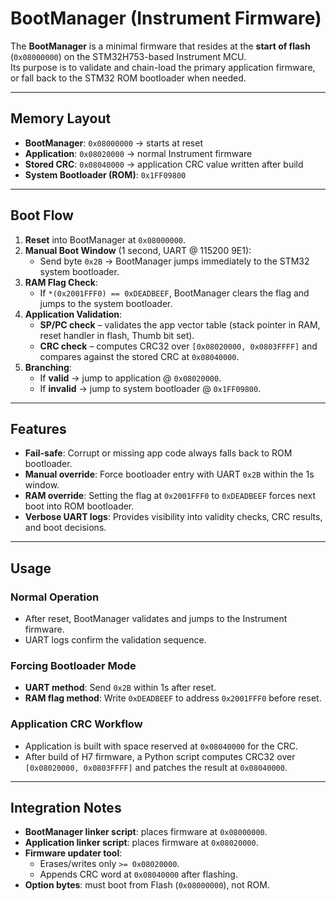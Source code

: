 # BootManager (Instrument Firmware)

The **BootManager** is a minimal firmware that resides at the **start of flash** (`0x08000000`) on the STM32H753-based Instrument MCU.  
Its purpose is to validate and chain-load the primary application firmware, or fall back to the STM32 ROM bootloader when needed.

---

## Memory Layout

- **BootManager**: `0x08000000` → starts at reset
- **Application**: `0x08020000` → normal Instrument firmware
- **Stored CRC**: `0x08040000` → application CRC value written after build
- **System Bootloader (ROM)**: `0x1FF09800`

---

## Boot Flow

1. **Reset** into BootManager at `0x08000000`.
2. **Manual Boot Window** (1 second, UART @ 115200 9E1):
   - Send byte `0x2B` → BootManager jumps immediately to the STM32 system bootloader.
3. **RAM Flag Check**:
   - If `*(0x2001FFF0) == 0xDEADBEEF`, BootManager clears the flag and jumps to the system bootloader.
4. **Application Validation**:
   - **SP/PC check** – validates the app vector table (stack pointer in RAM, reset handler in flash, Thumb bit set).
   - **CRC check** – computes CRC32 over `[0x08020000, 0x0803FFFF]` and compares against the stored CRC at `0x08040000`.
5. **Branching**:
   - If **valid** → jump to application @ `0x08020000`.
   - If **invalid** → jump to system bootloader @ `0x1FF09800`.

---

## Features

- **Fail-safe**: Corrupt or missing app code always falls back to ROM bootloader.
- **Manual override**: Force bootloader entry with UART `0x2B` within the 1s window.
- **RAM override**: Setting the flag at `0x2001FFF0` to `0xDEADBEEF` forces next boot into ROM bootloader.
- **Verbose UART logs**: Provides visibility into validity checks, CRC results, and boot decisions.

---

## Usage

### Normal Operation

- After reset, BootManager validates and jumps to the Instrument firmware.
- UART logs confirm the validation sequence.

### Forcing Bootloader Mode

- **UART method**: Send `0x2B` within 1s after reset.
- **RAM flag method**: Write `0xDEADBEEF` to address `0x2001FFF0` before reset.

### Application CRC Workflow

- Application is built with space reserved at `0x08040000` for the CRC.
- After build of H7 firmware, a Python script computes CRC32 over `[0x08020000, 0x0803FFFF]` and patches the result at `0x08040000`.

---

## Integration Notes

- **BootManager linker script**: places firmware at `0x08000000`.
- **Application linker script**: places firmware at `0x08020000`.
- **Firmware updater tool**:
  - Erases/writes only `>= 0x08020000`.
  - Appends CRC word at `0x08040000` after flashing.
- **Option bytes**: must boot from Flash (`0x08000000`), not ROM.

